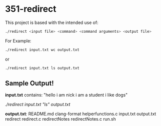 # 351-redirect
This project is based with the intended use of:

```bash
./redirect <input file> <command> <command arguments> <output file>
```

For Example:
```bash
./redirect input.txt wc output.txt
```
or
```bash
./redirect input.txt ls output.txt
```

## Sample Output!
**input.txt** contains: 
"hello i am nick
i am a student
i like dogs"

*./redirect input.txt "ls" output.txt*

**output.txt**:
README.md
clang-format
helperfunctions.c
input.txt
output.txt
redirect
redirect.c
redirectNotes
redirectNotes.c
run.sh
